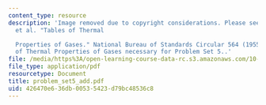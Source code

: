 ```yaml
---
content_type: resource
description: 'Image removed due to copyright considerations. Please see "Hilsenrath,
  et al. "Tables of Thermal

  Properties of Gases." National Bureau of Standards Circular 564 (1955) for the Table
  of Thermal Properties of Gases necessary for Problem Set 5..'
file: /media/https%3A/open-learning-course-data-rc.s3.amazonaws.com/10-40-chemical-engineering-thermodynamics-fall-2003/426470e636db00535423d79bc48536c8_problem_set5_add.pdf
file_type: application/pdf
resourcetype: Document
title: problem_set5_add.pdf
uid: 426470e6-36db-0053-5423-d79bc48536c8
---
```

